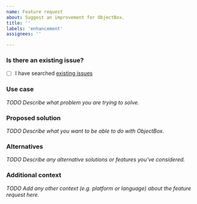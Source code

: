 ```yaml
---
name: Feature request
about: Suggest an improvement for ObjectBox.
title: ''
labels: 'enhancement'
assignees: ''

---
```


<!--

If you are looking for support, please check out our documentation:
- https://docs.objectbox.io
- https://docs.objectbox.io/faq
- https://docs.objectbox.io/troubleshooting

-->

### Is there an existing issue?

- [ ] I have searched [existing issues](https://github.com/objectbox/objectbox-java/issues)

### Use case

_TODO Describe what problem you are trying to solve._

### Proposed solution

_TODO Describe what you want to be able to do with ObjectBox._

### Alternatives

_TODO Describe any alternative solutions or features you've considered._

### Additional context

_TODO Add any other context (e.g. platform or language) about the feature request here._
